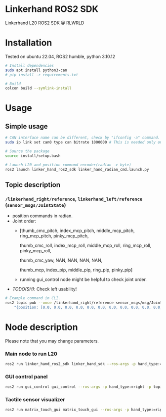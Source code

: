 # Linkerhand ROS2 SDK
Linkerhand L20 ROS2 SDK @ RLWRLD 

# Installation  
Tested on ubuntu 22.04, ROS2 humble, python 3.10.12

```bash
# Install dependencies
sudo apt install python3-can
# pip install -r requirements.txt

# Build
colcon build --symlink-install
```  

# Usage
## Simple usage
```bash
# CAN interface name can be different, check by "ifconfig -a" command.
sudo ip link set can0 type can bitrate 1000000 # This is needed only once after booting.

# Source the package
source install/setup.bash  

# Launch L20 and position command encoder(radian -> byte)
ros2 launch linker_hand_ros2_sdk linker_hand_radian_cmd.launch.py
```

## Topic description
### `/linkerhand_right/reference`, `linkerhand_left/reference` (`sensor_msgs/JointState`)
- position commands in radian.
- Joint order:
    - [thumb_cmc_pitch, index_mcp_pitch, middle_mcp_pitch, ring_mcp_pitch, pinky_mcp_pitch,

        thumb_cmc_roll, index_mcp_roll, middle_mcp_roll, ring_mcp_roll, pinky_mcp_roll,
        
        thumb_cmc_yaw, NAN, NAN, NAN, NAN,
        
        thumb_mcp, index_pip, middle_pip, ring_pip, pinky_pip] 
    - running gui_control node might be helpful to check joint order.
- *TODO(SH)*: Check left usability!

```bash
# Example command in CLI. 
ros2 topic pub --once /linkerhand_right/reference sensor_msgs/msg/JointState \
    "{position: [0.0, 0.0, 0.0, 0.0, 0.0, 0.0, 0.0, 0.0, 0.0, 0.0, 0.0, 0.0, 0.0, 0.0, 0.0, 0.0, 0.0, 0.0, 0.0, 0.0]}"
```

# Node description
Please note that you may change parameters.
### Main node to run L20
```bash
ros2 run linker_hand_ros2_sdk linker_hand_sdk --ros-args -p hand_type:=right -p is_touch:=True -p can:=can0
```

### GUI control panel
```bash
ros2 run gui_control gui_control --ros-args -p hand_type:=right -p topic_hz:=30 -p is_touch:=True -p is_arc:=False
```

### Tactile sensor visualizer
```bash
ros2 run matrix_touch_gui matrix_touch_gui --ros-args -p hand_type:=right
```